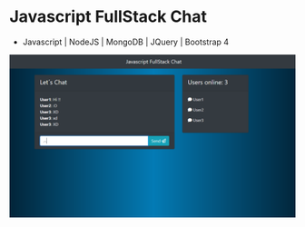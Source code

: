 # Javascript FullStack Chat

+ Javascript | NodeJS | MongoDB | JQuery | Bootstrap 4

![](Captura.PNG)